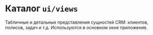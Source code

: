 # Каталог `ui/views`

Табличные и детальные представления сущностей CRM: клиентов, полисов, задач и т.д. Используются в основном окне приложения.
